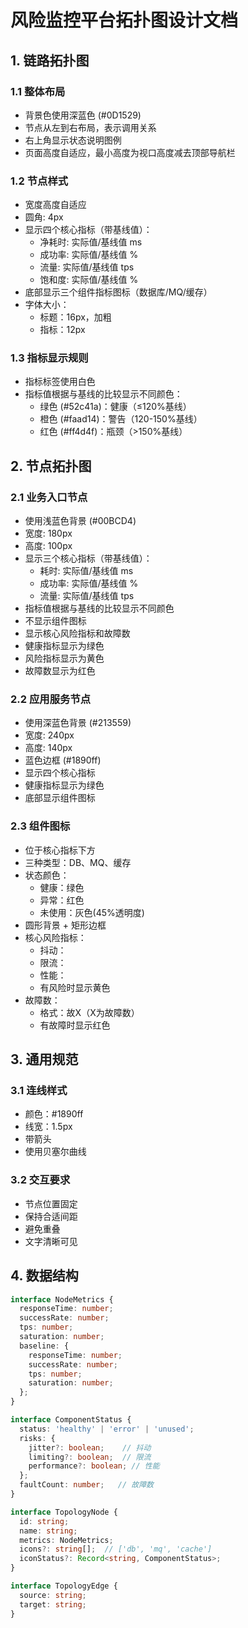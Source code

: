 # 风险监控平台拓扑图设计文档

## 1. 链路拓扑图

### 1.1 整体布局
- 背景色使用深蓝色 (#0D1529)
- 节点从左到右布局，表示调用关系
- 右上角显示状态说明图例
- 页面高度自适应，最小高度为视口高度减去顶部导航栏

### 1.2 节点样式
- 宽度高度自适应
- 圆角: 4px
- 显示四个核心指标（带基线值）：
  * 净耗时: 实际值/基线值 ms
  * 成功率: 实际值/基线值 %
  * 流量: 实际值/基线值 tps
  * 饱和度: 实际值/基线值 %
- 底部显示三个组件指标图标（数据库/MQ/缓存）
- 字体大小：
  * 标题：16px，加粗
  * 指标：12px

### 1.3 指标显示规则
- 指标标签使用白色
- 指标值根据与基线的比较显示不同颜色：
  * 绿色 (#52c41a)：健康（≤120%基线）
  * 橙色 (#faad14)：警告（120-150%基线）
  * 红色 (#ff4d4f)：瓶颈（>150%基线）

## 2. 节点拓扑图

### 2.1 业务入口节点
- 使用浅蓝色背景 (#00BCD4)
- 宽度: 180px
- 高度: 100px
- 显示三个核心指标（带基线值）：
  * 耗时: 实际值/基线值 ms
  * 成功率: 实际值/基线值 %
  * 流量: 实际值/基线值 tps
- 指标值根据与基线的比较显示不同颜色
- 不显示组件图标
- 显示核心风险指标和故障数
- 健康指标显示为绿色
- 风险指标显示为黄色
- 故障数显示为红色


### 2.2 应用服务节点
- 使用深蓝色背景 (#213559)
- 宽度: 240px
- 高度: 140px
- 蓝色边框 (#1890ff)
- 显示四个核心指标
- 健康指标显示为绿色
- 底部显示组件图标

### 2.3 组件图标
- 位于核心指标下方
- 三种类型：DB、MQ、缓存
- 状态颜色：
  * 健康：绿色
  * 异常：红色
  * 未使用：灰色(45%透明度)
- 圆形背景 + 矩形边框
- 核心风险指标：
  * 抖动：
  * 限流：
  * 性能：
  * 有风险时显示黄色
- 故障数：
  * 格式：故X（X为故障数）
  * 有故障时显示红色

## 3. 通用规范

### 3.1 连线样式
- 颜色：#1890ff
- 线宽：1.5px
- 带箭头
- 使用贝塞尔曲线

### 3.2 交互要求
- 节点位置固定
- 保持合适间距
- 避免重叠
- 文字清晰可见

## 4. 数据结构
```typescript
interface NodeMetrics {
  responseTime: number;
  successRate: number;
  tps: number;
  saturation: number;
  baseline: {
    responseTime: number;
    successRate: number;
    tps: number;
    saturation: number;
  };
}

interface ComponentStatus {
  status: 'healthy' | 'error' | 'unused';
  risks: {
    jitter?: boolean;    // 抖动
    limiting?: boolean;  // 限流
    performance?: boolean; // 性能
  };
  faultCount: number;   // 故障数
}

interface TopologyNode {
  id: string;
  name: string;
  metrics: NodeMetrics;
  icons?: string[];  // ['db', 'mq', 'cache']
  iconStatus?: Record<string, ComponentStatus>;
}

interface TopologyEdge {
  source: string;
  target: string;
}
``` 